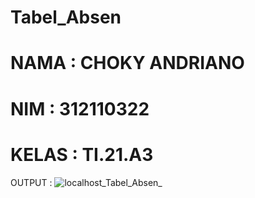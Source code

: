 # Tabel_Absen

# NAMA   : CHOKY ANDRIANO
# NIM    : 312110322 
# KELAS   : TI.21.A3

OUTPUT :
![localhost_Tabel_Absen_](https://user-images.githubusercontent.com/93463612/229662505-438e9f55-6bd1-405a-b381-1d0744b5cc5e.png)

